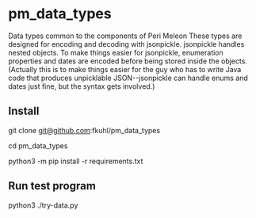 # pm_data_types
Data types common to the components of Peri Meleon
These types are designed for encoding and decoding with jsonpickle.
jsonpickle handles nested objects.
To make things easier for jsonpickle, enumeration properties
and dates are encoded before being stored inside the objects.
(Actually this is to make things easier for the guy who has to
write Java code that produces unpicklable JSON--jsonpickle can
handle enums and dates just fine, but the syntax gets involved.)

## Install
git clone git@github.com:fkuhl/pm_data_types

cd pm_data_types

python3 -m pip install -r requirements.txt

## Run test program
python3 ./try-data.py
